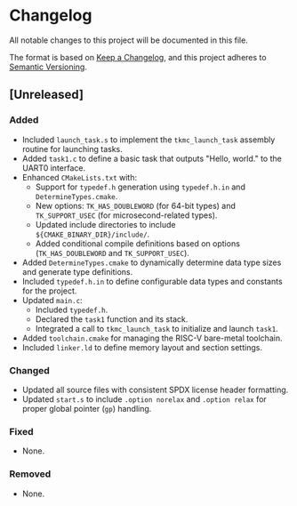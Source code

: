 # Changelog

All notable changes to this project will be documented in this file.

The format is based on [Keep a Changelog](https://keepachangelog.com/en/1.0.0/),
and this project adheres to [Semantic Versioning](https://semver.org/spec/v2.0.0.html).

## [Unreleased]

### Added
- Included `launch_task.s` to implement the `tkmc_launch_task` assembly routine for launching tasks.
- Added `task1.c` to define a basic task that outputs "Hello, world." to the UART0 interface.
- Enhanced `CMakeLists.txt` with:
  - Support for `typedef.h` generation using `typedef.h.in` and `DetermineTypes.cmake`.
  - New options: `TK_HAS_DOUBLEWORD` (for 64-bit types) and `TK_SUPPORT_USEC` (for microsecond-related types).
  - Updated include directories to include `${CMAKE_BINARY_DIR}/include/`.
  - Added conditional compile definitions based on options (`TK_HAS_DOUBLEWORD` and `TK_SUPPORT_USEC`).
- Added `DetermineTypes.cmake` to dynamically determine data type sizes and generate type definitions.
- Included `typedef.h.in` to define configurable data types and constants for the project.
- Updated `main.c`:
  - Included `typedef.h`.
  - Declared the `task1` function and its stack.
  - Integrated a call to `tkmc_launch_task` to initialize and launch `task1`.
- Added `toolchain.cmake` for managing the RISC-V bare-metal toolchain.
- Included `linker.ld` to define memory layout and section settings.

### Changed
- Updated all source files with consistent SPDX license header formatting.
- Updated `start.s` to include `.option norelax` and `.option relax` for proper global pointer (`gp`) handling.

### Fixed
- None.

### Removed
- None.
